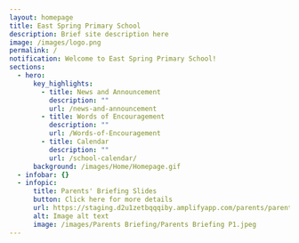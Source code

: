 ```yaml
---
layout: homepage
title: East Spring Primary School
description: Brief site description here
image: /images/logo.png
permalink: /
notification: Welcome to East Spring Primary School!
sections:
  - hero:
      key_highlights:
        - title: News and Announcement
          description: ""
          url: /news-and-announcement
        - title: Words of Encouragement
          description: ""
          url: /Words-of-Encouragement
        - title: Calendar
          description: ""
          url: /school-calendar/
      background: /images/Home/Homepage.gif
  - infobar: {}
  - infopic:
      title: Parents' Briefing Slides
      button: Click here for more details
      url: https://staging.d2u1zetbqqqiby.amplifyapp.com/parents/parents-briefing-slides/
      alt: Image alt text
      image: /images/Parents Briefing/Parents Briefing P1.jpeg
---
```

